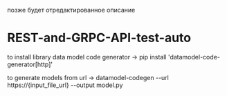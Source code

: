 позже будет отредактированное описание

# REST-and-GRPC-API-test-auto

to install library data model code generator -> pip install 'datamodel-code-generator[http]'

to generate models from url -> datamodel-codegen --url https://{input_file_url} --output model.py
